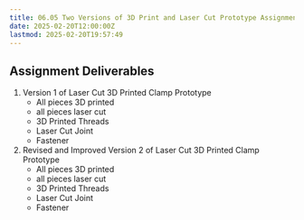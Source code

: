 ```yaml
---
title: 06.05 Two Versions of 3D Print and Laser Cut Prototype Assignment
date: 2025-02-20T12:00:00Z
lastmod: 2025-02-20T19:57:49
---
```


## Assignment Deliverables

1. Version 1 of Laser Cut 3D Printed Clamp Prototype
   - All pieces 3D printed
   - all pieces laser cut
   - 3D Printed Threads
   - Laser Cut Joint
   - Fastener
2. Revised and Improved Version 2 of Laser Cut 3D Printed Clamp Prototype
   - All pieces 3D printed
   - all pieces laser cut
   - 3D Printed Threads
   - Laser Cut Joint
   - Fastener
